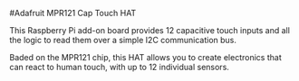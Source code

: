 <!--
---
name: MPR121 Cap Touch HAT
class: board
type: touch
image: 'adafruit-cap-mpr121.png'
manufacturer: Adafruit
description: Create electronics that can react to human touch with up to 12 individual sensors.
url: https://www.adafruit.com/products/2340
github: https://github.com/adafruit/Adafruit_Python_MPR121
buy: https://www.adafruit.com/products/2340
formfactor: 'HAT'
pincount: 40
eeprom: yes
power:
  '1':
ground:
  '6':
pin:
  '3':
    mode: i2c
  '5':
    mode: i2c
i2c:
  '0x5A':
    name: Cap Touch
    device: mpr121
install:
  'devices':
    - 'i2c'
  'apt':
    - 'python-smbus'
    - 'python3-smbus'
    - 'python-dev'
    - 'python3-dev'
-->
#Adafruit MPR121 Cap Touch HAT

This Raspberry Pi add-on board provides 12 capacitive touch inputs and all the logic to read them over a simple I2C communication bus.

Baded on the MPR121 chip, this HAT allows you to create electronics that can react to human touch, with up to 12 individual sensors.